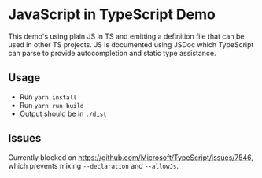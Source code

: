 # JavaScript in TypeScript Demo

This demo's using plain JS in TS and emitting a definition file that can be used
in other TS projects. JS is documented using JSDoc which TypeScript can parse to
provide autocompletion and static type assistance.

## Usage

* Run `yarn install`
* Run `yarn run build`
* Output should be in `./dist`

## Issues

Currently blocked on https://github.com/Microsoft/TypeScript/issues/7546, which
prevents mixing `--declaration` and `--allowJs`.
